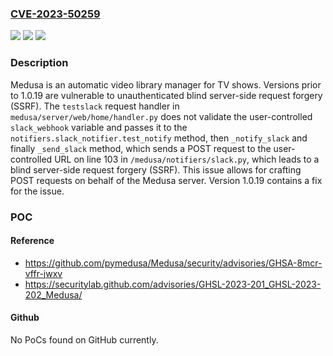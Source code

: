 ### [CVE-2023-50259](https://cve.mitre.org/cgi-bin/cvename.cgi?name=CVE-2023-50259)
![](https://img.shields.io/static/v1?label=Product&message=Medusa&color=blue)
![](https://img.shields.io/static/v1?label=Version&message=%3C%201.0.19%20&color=brightgreen)
![](https://img.shields.io/static/v1?label=Vulnerability&message=CWE-918%3A%20Server-Side%20Request%20Forgery%20(SSRF)&color=brightgreen)

### Description

Medusa is an automatic video library manager for TV shows. Versions prior to 1.0.19 are vulnerable to unauthenticated blind server-side request forgery (SSRF). The `testslack` request handler in `medusa/server/web/home/handler.py` does not validate the user-controlled `slack_webhook` variable and passes it to the `notifiers.slack_notifier.test_notify` method, then `_notify_slack` and finally `_send_slack` method,  which sends a POST request to the user-controlled URL on line 103 in `/medusa/notifiers/slack.py`, which leads to a blind server-side request forgery (SSRF). This issue allows for crafting POST requests on behalf of the Medusa server. Version 1.0.19 contains a fix for the issue.

### POC

#### Reference
- https://github.com/pymedusa/Medusa/security/advisories/GHSA-8mcr-vffr-jwxv
- https://securitylab.github.com/advisories/GHSL-2023-201_GHSL-2023-202_Medusa/

#### Github
No PoCs found on GitHub currently.

